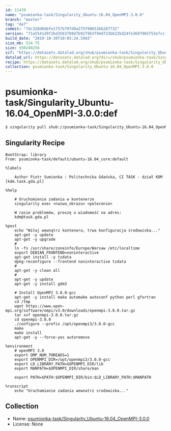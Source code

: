 ```yaml
---
id: 11439
name: "psumionka-task/Singularity_Ubuntu-16.04_OpenMPI-3.0.0"
branch: "master"
tag: "def"
commit: "7dc320d0dbfe1757b797d9a275f90653b6287732"
version: "71a5541d9f2bd3563789d7b9279b3f94d733b622bd24fe3697965f53efccf190"
build_date: "2019-10-30T10:05:24.594Z"
size_mb: 524.75
size: 550240256
sif: "https://datasets.datalad.org/shub/psumionka-task/Singularity_Ubuntu-16.04_OpenMPI-3.0.0/def/2019-10-30-7dc320d0-71a5541d/71a5541d9f2bd3563789d7b9279b3f94d733b622bd24fe3697965f53efccf190.sif"
datalad_url: https://datasets.datalad.org?dir=/shub/psumionka-task/Singularity_Ubuntu-16.04_OpenMPI-3.0.0/def/2019-10-30-7dc320d0-71a5541d/
recipe: https://datasets.datalad.org/shub/psumionka-task/Singularity_Ubuntu-16.04_OpenMPI-3.0.0/def/2019-10-30-7dc320d0-71a5541d/Singularity
collection: psumionka-task/Singularity_Ubuntu-16.04_OpenMPI-3.0.0
---
```


# psumionka-task/Singularity_Ubuntu-16.04_OpenMPI-3.0.0:def

```bash
$ singularity pull shub://psumionka-task/Singularity_Ubuntu-16.04_OpenMPI-3.0.0:def
```

## Singularity Recipe

```singularity
BootStrap: library
From: psumionka-task/default/ubuntu-16.04_core:default

%labels
    
    Author Piotr Sumionka : Politechnika Gdańska, CI TASK - dział KDM [kdm.task.gda.pl]

%help

    # Uruchomienie zadania w kontenerze
    singularity exec <nazwa_obrazu> <polecenie>

    W razie problemów, proszę o wiadomość na adres:
    kdm@task.gda.pl

%post
    echo "Witaj wewnątrz kontenera, trwa konfiguracja środowiska..."
    apt-get -y update
    apt-get -y upgrade
    #
    ln -fs /usr/share/zoneinfo/Europe/Warsaw /etc/localtime
    export DEBIAN_FRONTEND=noninteractive
    apt-get install -y tzdata
    dpkg-reconfigure --frontend noninteractive tzdata
    #
    apt-get -y clean all
    #
    apt-get -y update
    apt-get -y install gdm3

    # Install OpenMPI 3.0.0-gcc
    apt-get -y install make automake autoconf python perl gfortran
    cd /tmp
    wget https://www.open-mpi.org/software/ompi/v3.0/downloads/openmpi-3.0.0.tar.gz
    tar xvf openmpi-3.0.0.tar.gz
    cd openmpi-3.0.0
    ./configure --prefix /opt/openmpi3/3.0.0-gcc
    make
    make install
    apt-get -y --force-yes autoremove

%environment
    # openMPI 3.0
    export OMP_NUM_THREADS=1
    export OPENMPI_DIR=/opt/openmpi3/3.0.0-gcc
    export LD_LIBRARY_PATH=$OPENMPI_DIR/lib
    export MANPATH=$OPENMPI_DIR/share/man

    export PATH=$PATH:$OPENMPI_DIR/bin:$LD_LIBRARY_PATH:$MANPATH

%runscript
    echo "Uruchamianie zadania wewnatrz srodowiska..."
```

## Collection

 - Name: [psumionka-task/Singularity_Ubuntu-16.04_OpenMPI-3.0.0](https://github.com/psumionka-task/Singularity_Ubuntu-16.04_OpenMPI-3.0.0)
 - License: None

